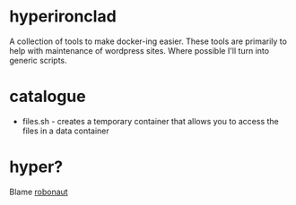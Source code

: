 # hyperironclad

A collection of tools to make docker-ing easier.  These tools are primarily 
to help with maintenance of wordpress sites. Where possible I'll turn into 
generic scripts.

# catalogue

- files.sh - creates a temporary container that allows you to access the 
files in a data container

# hyper?

Blame [robonaut](https://github.com/londonhackspace/irccat-commands/blob/master/projectname.py)

